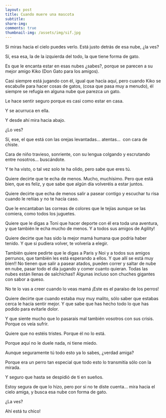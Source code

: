 ```yaml
---
layout: post
title: Cuando muere una mascota
subtitle: 
share-img:
comments: true
thumbnail-img: /assets/img/sif.jpg
---
```



Si miras hacia el cielo puedes verlo. Está justo detrás de esa nube, ¿la ves?

Sí, esa esa, la de la izquierda del todo, la que tiene forma de gato.

Es que le encanta estar en esas nubes ¿sabes?, porque se parecen a su mejor amigo Kiko (Don Gato para los amigos).

Casi siempre está jugando con él, igual que hacía aquí, pero cuando Kiko se escabulle para hacer cosas de gatos, (cosa que pasa muy a menudo), él siempre se refugia en alguna nube que parezca un gato.

Le hace sentir seguro porque es casi como estar en casa.

Y se acurruca en ella.

Y desde ahí mira hacia abajo.

¿Lo ves?

Sí, ese, el que está con las orejas levantadas... atentas...  con cara de chiste.

Cara de niño travieso, sonriente, con su lengua colgando y escrutando entre nosotros... buscándote.

Y te ha visto, o tal vez solo te ha olido, pero sabe que eres tú.

Quiere decirte que te echa de menos. Mucho, muchísimo. Pero que está bien, que es feliz, y que sabe que algún día volveréis a estar juntos.

Quiere decirte que echa de menos salir a pasear contigo y escuchar tu risa cuando le reñías y no te hacía caso.

Que le encantaban las correas de colores que le tejías aunque se las comiera, como todos los juguetes.

Quiere que le digas a Toni que hacer deporte con él era toda una aventura, y que también le echa mucho de menos. Y a todos sus amigos de Agility!

Quiere decirte que has sido la mejor mamá humana que podría haber tenido. Y que si pudiera volver, te volvería a elegir.

También quiere pedirte que le digas a Paris y Noi y a todos sus amigos perrunos, que también les está esperando a ellos. Y que allí se está muy bien!! No tienen que salir a pasear atados, pueden correr y saltar de nube en nube, pasar todo el día jugando y comer cuanto quieran. Todas las nubes están llenas de salchichas!! Algunas incluso son chuches gigantes con sabor a queso.

No te lo vas a creer cuando lo veas mamá ¡Este es el paraíso de los perros!

Quiere decirte que cuando estaba muy muy malito, sólo saber que estabas cerca le hacía sentir mejor. Y que sabe que has hecho todo lo que has podido para evitarle dolor.

Y que siente mucho que lo pasarais mal también vosotros con sus crisis. Porque os veía sufrir.

Quiere que no estéis tristes. Porque él no lo está.

Porque aquí no le duele nada, ni tiene miedo.

Aunque seguramente tú todo esto ya lo sabes, ¿verdad amiga?

Porque era un perro tan especial que todo esto lo transmitía sólo con la mirada.

Y seguro que hasta se despidió de ti en sueños.

Estoy segura de que lo hizo, pero por si no te diste cuenta... mira hacia el cielo amiga, y busca esa nube con forma de gato.

¿La ves?

Ahí está tu chico! 

